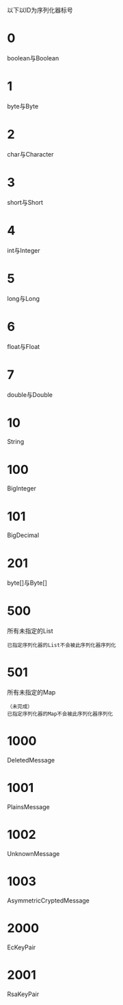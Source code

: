 以下以ID为序列化器标号

# 0

boolean与Boolean

# 1

byte与Byte

# 2

char与Character

# 3

short与Short

# 4

int与Integer

# 5

long与Long

# 6

float与Float

# 7

double与Double

# 10

String

# 100

BigInteger

# 101

BigDecimal

# 201

byte[]与Byte[]

# 500

所有未指定的List

```
已指定序列化器的List不会被此序列化器序列化
```

# 501

所有未指定的Map

```
（未完成）
已指定序列化器的Map不会被此序列化器序列化
```

# 1000

DeletedMessage

# 1001

PlainsMessage

# 1002

UnknownMessage

# 1003

AsymmetricCryptedMessage

# 2000

EcKeyPair

# 2001

RsaKeyPair